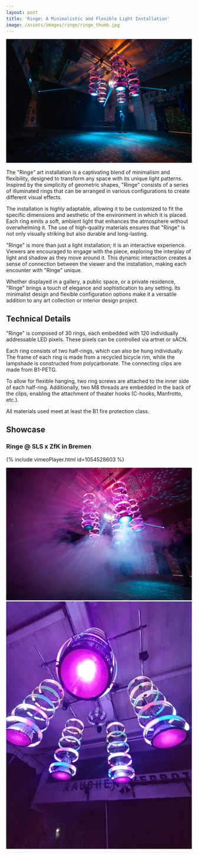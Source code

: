 ```yaml
---
layout: post
title: 'Ringe: A Minimalistic and Flexible Light Installation'
image: /assets/images/ringe/ringe_thumb.jpg
---
```


![Ringe at Spedition Bremen](/assets/images/ringe/topper.jpg)

The "Ringe" art installation is a captivating blend of minimalism and flexibility, designed to transform any space with its unique light patterns. Inspired by the simplicity of geometric shapes, "Ringe" consists of a series of illuminated rings that can be arranged in various configurations to create different visual effects.

The installation is highly adaptable, allowing it to be customized to fit the specific dimensions and aesthetic of the environment in which it is placed. Each ring emits a soft, ambient light that enhances the atmosphere without overwhelming it. The use of high-quality materials ensures that "Ringe" is not only visually striking but also durable and long-lasting.

"Ringe" is more than just a light installation; it is an interactive experience. Viewers are encouraged to engage with the piece, exploring the interplay of light and shadow as they move around it. This dynamic interaction creates a sense of connection between the viewer and the installation, making each encounter with "Ringe" unique.

Whether displayed in a gallery, a public space, or a private residence, "Ringe" brings a touch of elegance and sophistication to any setting. Its minimalist design and flexible configuration options make it a versatile addition to any art collection or interior design project.

## Technical Details

"Ringe" is composed of 30 rings, each embedded with 120 individually addressable LED pixels. These pixels can be controlled via artnet or sACN.

Each ring consists of two half-rings, which can also be hung individually. The frame of each ring is made from a recycled bicycle rim, while the lampshade is constructed from polycarbonate. The connecting clips are made from B1-PETG.

To allow for flexible hanging, two ring screws are attached to the inner side of each half-ring. Additionally, two M8 threads are embedded in the back of the clips, enabling the attachment of theater hooks (C-hooks, Manfrotto, etc.).

All materials used meet at least the B1 fire protection class.


## Showcase

### Ringe @ SLS x ZfK in Bremen
{% include vimeoPlayer.html id=1054528603 %}

![Ringe SLS 1](/assets/images/ringe/sls_1.jpg)
![Ringe SLS 2](/assets/images/ringe/sls_2.jpg)

